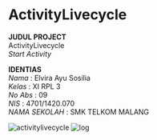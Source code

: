 # ActivityLivecycle
**JUDUL PROJECT** <br>
ActivityLivecycle  <br>
 *Start Activity*

 **IDENTIAS** <br>
 *Nama*          : Elvira Ayu Sosilia <br>
 *Kelas*         : XI RPL 3 <br>
 *No Abs*        : 09 <br>
 *NIS*           : 4701/1420.070 <br>
 *NAMA SEKOLAH*  : SMK TELKOM MALANG <br>

![activitylivecycle](https://cloud.githubusercontent.com/assets/22167465/22323305/acf011ec-e3d4-11e6-9626-2427f93b057c.png)
![log](https://cloud.githubusercontent.com/assets/22167465/22323306/acf3fde8-e3d4-11e6-9880-077707b6d02a.png)
